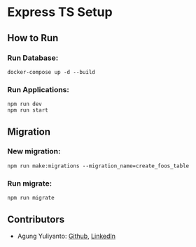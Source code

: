 Express TS Setup
====================================

## How to Run
### Run Database:
```
docker-compose up -d --build
```
### Run Applications:
```
npm run dev
npm run start
```


## Migration
### New migration:
```
npm run make:migrations --migration_name=create_foos_table
```
### Run migrate:
```
npm run migrate
```


## Contributors
- Agung Yuliyanto: [Github](https://github.com/agung96tm), [LinkedIn](https://www.linkedin.com/in/agung96tm/)